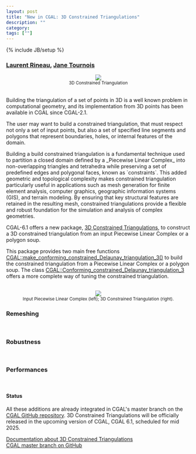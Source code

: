 ```yaml
---
layout: post
title: "New in CGAL: 3D Constrained Triangulations"
description: ""
category:
tags: [""]
---
```

{% include JB/setup %}

<h3><a href="https://geometryfactory.com/who-we-are/">Laurent Rineau</a>,
<a href="https://geometryfactory.com/who-we-are/">Jane Tournois</a>
</h3>

<div style="text-align:center;">
  <a href="../../../../images/cdt3_flower_pots.png"><img src="../../../../images/cdt3_flower_pots.png" style="max-width:95%"/></a>
  <br><small>3D Constrained Triangulation</small>
</div>

<br>
<p> Building the triangulation of a set of points in 3D is a well known problem
in computational geometry, and its implementation from 3D points
has been available in CGAL since CGAL-2.1.
<p>
The user may want to build a constrained triangulation, that must respect not only a set of
input points, but also a set of specified line segments and polygons that represent boundaries,
holes, or internal features of the domain.
<p>
Building a build constrained triangulation is a fundamental technique used to partition
a closed domain defined by a _Piecewise Linear Complex_ into non-overlapping triangles
and tetrahedra while preserving a set of predefined edges and polygonal faces, known as `constraints`.
This added geometric and topological complexity makes constrained triangulation particularly useful
in applications such as mesh generation for finite element analysis, computer graphics,
geographic information systems (GIS), and terrain modeling.
By ensuring that key structural features are retained in the resulting mesh,
constrained triangulations provide a flexible and robust foundation for the simulation and analysis of complex geometries.
<p>

<p>CGAL-6.1 offers a new package,
<a href="https://doc.cgal.org/6.1/Constrained_triangulation_3/index.html">3D Constrained Triangulations</a>,
to construct a 3D constrained triangulation from an input Piecewise Linear Complex or a polygon soup.
</p>

<p>This package provides two main free functions
<a href="https://doc.cgal.org/6.1/Constrained_triangulation_3/group___pkg_constrained_triangulation3_functions_polygon_soup_or_mesh.html">CGAL::make_conforming_constrained_Delaunay_triangulation_3()</a>
to build the constrained triangulation from a Piecewise Linear Complex or a polygon soup.
The class
<a href="https://doc.cgal.org/6.1/Constrained_triangulation_3/class_c_g_a_l_1_1_conforming__constrained___delaunay__triangulation__3.html">CGAL::Conforming_constrained_Delaunay_triangulation_3</a>
offers a more complete way of tuning the constrained triangulation.
</p>


<br>
<div style="text-align:center;">
  <a href="../../../../images/cdt_title_pyramid.png"><img src="../../../../images/cdt_title_pyramid.png" style="max-width:95%"/></a>
  <br><small>Input Piecewise Linear Complex (left); 3D Constrained Triangulation (right).</small>
</div>

<h3>Remeshing</h3>
<br>
<p>

<h3>Robustness</h3>
<br>
<p>

<h3>Performances</h3>
<br>
<p>


<h4>Status</h4>

<p>All these additions are already integrated in CGAL's master branch on the
<a href="https://github.com/CGAL/cgal/">CGAL GitHub repository</a>.
3D Constrained Triangulations will be officially released
in the upcoming version of CGAL, CGAL 6.1, scheduled for mid 2025.</p>

<i class="bi bi-book"></i>
<a href="https://doc.cgal.org/6.1/Constrained_triangulation_3/index.html">Documentation about 3D Constrained Triangulations</a>
<br>
<i class="bi bi-arrow-down-circle"></i>
<a href="https://github.com/CGAL/cgal/tree/master">CGAL master branch on GitHub</a>
<br><br><br>
</p>

